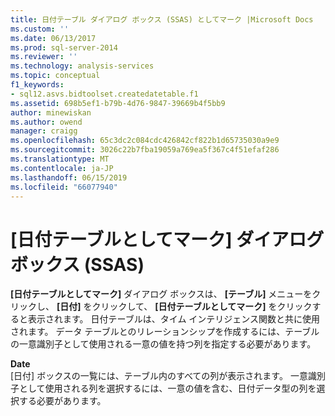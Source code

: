 ```yaml
---
title: 日付テーブル ダイアログ ボックス (SSAS) としてマーク |Microsoft Docs
ms.custom: ''
ms.date: 06/13/2017
ms.prod: sql-server-2014
ms.reviewer: ''
ms.technology: analysis-services
ms.topic: conceptual
f1_keywords:
- sql12.asvs.bidtoolset.createdatetable.f1
ms.assetid: 698b5ef1-b79b-4d76-9847-39669b4f5bb9
author: minewiskan
ms.author: owend
manager: craigg
ms.openlocfilehash: 65c3dc2c084cdc426842cf822b1d65735030a9e9
ms.sourcegitcommit: 3026c22b7fba19059a769ea5f367c4f51efaf286
ms.translationtype: MT
ms.contentlocale: ja-JP
ms.lasthandoff: 06/15/2019
ms.locfileid: "66077940"
---
```

# <a name="mark-as-date-table-dialog-box-ssas"></a>[日付テーブルとしてマーク] ダイアログ ボックス (SSAS)
  **[日付テーブルとしてマーク]** ダイアログ ボックスは、 **[テーブル]** メニューをクリックし、 **[日付]** をクリックして、 **[日付テーブルとしてマーク]** をクリックすると表示されます。 日付テーブルは、タイム インテリジェンス関数と共に使用されます。 データ テーブルとのリレーションシップを作成するには、テーブルの一意識別子として使用される一意の値を持つ列を指定する必要があります。  
  
 **Date**  
 [日付] ボックスの一覧には、テーブル内のすべての列が表示されます。 一意識別子として使用される列を選択するには、一意の値を含む、日付データ型の列を選択する必要があります。  
  
  
